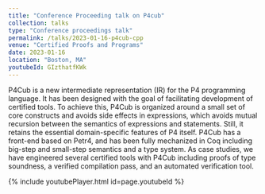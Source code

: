 ```yaml
---
title: "Conference Proceeding talk on P4cub"
collection: talks
type: "Conference proceedings talk"
permalink: /talks/2023-01-16-p4cub-cpp
venue: "Certified Proofs and Programs"
date: 2023-01-16
location: "Boston, MA"
youtubeId: GIzthatfKWk
---
```


P4Cub is a new intermediate representation (IR) for the P4 programming language. It has been designed with the goal of facilitating development of certified tools. To achieve this, P4Cub is organized around a small set of core constructs and avoids side effects in expressions, which avoids mutual recursion between the semantics of expressions and statements. Still, it retains the essential domain-specific features of P4 itself. P4Cub has a front-end based on Petr4, and has been fully mechanized in Coq including big-step and small-step semantics and a type system. As case studies, we have engineered several certified tools with P4Cub including proofs of type soundness, a verified compilation pass, and an automated verification tool.

{% include youtubePlayer.html id=page.youtubeId %}